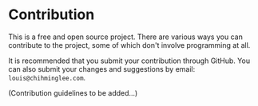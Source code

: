 # Contribution

This is a free and open source project.
There are various ways you can contribute to the project, some of which don't involve programming at all.

It is recommended that you submit your contribution through GitHub.
You can also submit your changes and suggestions by email: `louis@chihminglee.com`.

(Contribution guidelines to be added...)
